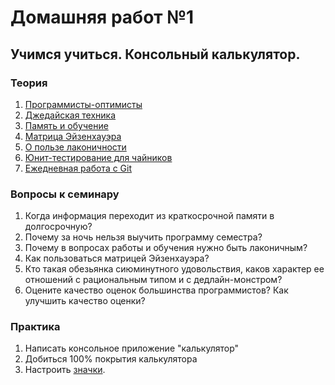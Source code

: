 # Домашняя работ №1

## Учимся учиться. Консольный калькулятор.

### Теория
1. [Программисты-оптимисты](https://habr.com/ru/post/178905/)
2. [Джедайская техника](https://www.youtube.com/watch?v=jt3_sq8LQYM)
3. [Память и обучение](https://www.youtube.com/watch?v=3_SVHS6t_LM)
4. [Матрица Эйзенхауэра](https://timeweb.com/ru/community/articles/chto-takoe-matrica-eyzenhauera)
5. [О пользе лаконичности](https://habr.com/ru/post/340434/)
6. [Юнит-тестирование для чайников](https://habr.com/ru/post/169381/)
7. [Ежедневная работа с Git](https://habr.com/ru/post/174467/)

### Вопросы к семинару
1. Когда информация переходит из краткосрочной памяти в долгосрочную?
2. Почему за ночь нельзя выучить программу семестра?
3. Почему в вопросах работы и обучения нужно быть лаконичным?
4. Как пользоваться матрицей Эйзенхауэра?
5. Кто такая обезьянка сиюминутного удовольствия, каков характер ее отношений с рациональным типом и с дедлайн-монстром?
6. Оцените качество оценок большинства программистов? Как улучшить качество оценки?

### Практика
1. Написать консольное приложение "калькулятор"
2. Добиться 100% покрытия калькулятора
3. Настроить [значки](https://docs.google.com/document/d/1Q25kdRJmWDo2l3_QOhwjoXcRZMqFQWZ_V4Ru6781SJc/edit?usp=sharing). 
